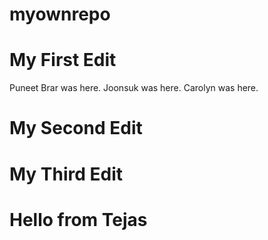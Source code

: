 # myownrepo
# My First Edit
Puneet Brar was here.
Joonsuk was here.
Carolyn was here.
# My Second Edit
# My Third Edit
# Hello from Tejas
